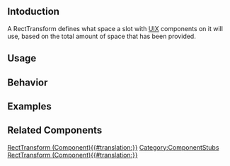 <languages></languages> <translate>

## Intoduction

A RectTransform defines what space a slot with [UIX](UIX "wikilink")
components on it will use, based on the total amount of space that has
been provided.

## Usage

## Behavior

## Examples

## Related Components

</translate>

[RectTransform
(Component){{#translation:}}](Category:Components{{#translation:}} "wikilink")
[Category:ComponentStubs](Category:ComponentStubs "wikilink")
[RectTransform
(Component){{#translation:}}](Category:Components:UIX{{#translation:}} "wikilink")